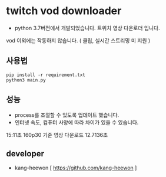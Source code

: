 # twitch vod downloader
* python 3.7버전에서 개발되었습니다.
트위치 영상 다운로더 입니다.

vod 이외에는 작동하지 않습니다. ( 클립, 실시간 스트리밍 미 지원 )

## 사용법
```shell
pip install -r requirement.txt
python3 main.py
```
## 성능 
* process를 조절할 수 있도록 업데이트 했습니다.
* 인터넷 속도, 컴퓨터 사양에 따라 차이가 있을 수 있습니다.

15:11초 160p30 기준 영상 다운로드 12.7136초

## developer
* kang-heewon [ https://github.com/kang-heewon ]
